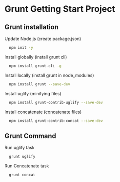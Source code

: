 # Grunt Getting Start Project

## Grunt installation

Update Node.js (create package.json)
```bash
  npm init -y
```

Install globally (install grunt cli)
```bash
  npm install grunt-cli -g
```

Install locally (install grunt in node_modules)
```bash
  npm install grunt --save-dev
```

Install uglify (minifying files)
```bash
  npm install grunt-contrib-uglify --save-dev
```

Install concatenate (concatenate files)
```bash
  npm install grunt-contrib-concat --save-dev
```

## Grunt Command

Run uglify task
```bash
  grunt uglify
```

Run Concatenate task
```bash
  grunt concat
```